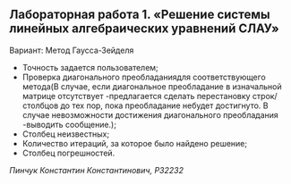 Лабораторная работа 1. «Решение системы линейных алгебраических уравнений СЛАУ»
-------------------------------------------------------------------------------
Вариант: Метод Гаусса-Зейделя

* Точность задается пользователем;
* Проверка диагонального преобладаниядля соответствующего метода(В случае, если диагональное преобладание в изначальной матрице отсутствует -предлагается сделать перестановку строк/столбцов до тех пор, пока преобладание небудет достигнуто. В случае невозможности достижения диагонального преобладания -выводить сообщение.);
* Столбец неизвестных;
* Количество итераций, за которое было найдено решение;
* Столбец погрешностей.

*Пинчук Константин Константинович, P32232*
